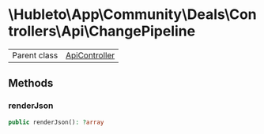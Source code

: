 
# \Hubleto\App\Community\Deals\Controllers\Api\ChangePipeline
<table class='table-default dense'>
<tr><td>Parent class</td><td><a href="../../../../../Erp/Controllers/ApiController">ApiController</a></td></tr></table>


## Methods

### renderJson

```php
public renderJson(): ?array
```

